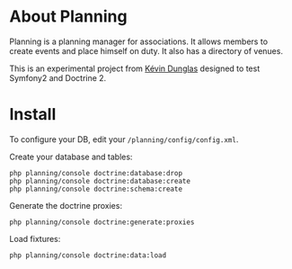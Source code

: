 About Planning
==============
Planning is a planning manager for associations. It allows members to create events and place himself on duty. It also has a directory of venues.

This is an experimental project from [Kévin Dunglas](http://lapin-blanc.net) designed to test Symfony2 and Doctrine 2. 

Install
=======
To configure your DB, edit your `/planning/config/config.xml`.

Create your database and tables:

    php planning/console doctrine:database:drop
    php planning/console doctrine:database:create
    php planning/console doctrine:schema:create

Generate the doctrine proxies:

    php planning/console doctrine:generate:proxies

Load fixtures:

    php planning/console doctrine:data:load
